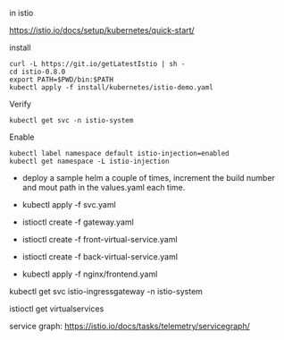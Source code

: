 in istio


https://istio.io/docs/setup/kubernetes/quick-start/

install

```
curl -L https://git.io/getLatestIstio | sh -
cd istio-0.8.0
export PATH=$PWD/bin:$PATH
kubectl apply -f install/kubernetes/istio-demo.yaml
```
Verify 
```
kubectl get svc -n istio-system
```

Enable

```
kubectl label namespace default istio-injection=enabled
kubectl get namespace -L istio-injection
```


- deploy a sample helm a couple of times, increment the build number and mout path in the values.yaml each time. 




- kubectl apply -f svc.yaml
- istioctl create -f gateway.yaml
- istioctl create -f front-virtual-service.yaml
- istioctl create -f back-virtual-service.yaml
- kubectl apply -f nginx/frontend.yaml

kubectl get svc istio-ingressgateway -n istio-system


istioctl get virtualservices


service graph: https://istio.io/docs/tasks/telemetry/servicegraph/
